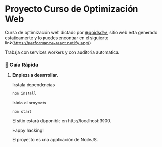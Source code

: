# Proyecto Curso de Optimización Web

Curso de optimización web dictado por [@goidsdev](https://twitter.com/goidsdev), sitio web esta generado estaticamente y lo puedes encontrar en el siguiente link(https://performance-react.netlify.app/)

Trabaja con services workers y con auditoria automatica.

### 🤖 Guía Rápida

1.  **Empieza a desarrollar.**

    Instala dependencias

    ```sh
    npm install
    ```

    Inicia el proyecto

    ```sh
    npm start
    ```

    El sitio estará disponible en http://localhost:3000.

    Happy hacking!

    El proyecto es una applicación de NodeJS.
